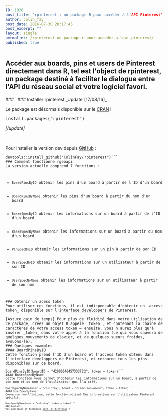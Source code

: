 ```yaml
---
ID: 1026
post_title: 'rpinterest : un package R pour accéder à l'API Pinterest'
author: colin_fay
post_date: 2016-07-30 20:17:45
post_excerpt: ""
layout: single
permalink: /rpinterest-un-package-r-pour-acceder-a-lapi-pinterest/
published: true
---
```

## Accéder aux boards, pins et users de Pinterest directement dans R, tel est l'object de rpinterest, un package destiné à faciliter le dialogue entre l'API du réseau social et votre logiciel favori. <!--more-->
<div id="geoapi" class="section level2">
### 
&nbsp;
### Installer rpinterest
_Update [17/08/16]_

Le package est désormais disponible sur le <a href="https://cran.r-project.org/web/packages/rpinterest/index.html">CRAN</a> !
<pre class="{r}">install.packages("rpinterest")</pre>
_[/update]_

&nbsp;

Pour installer la version dev depuis <a href="https://github.com/ColinFay/rpinterest" target="_blank">GitHub</a>  :
<pre class="{r}"><code>devtools::install_github("ColinFay/rpinterest")```
### Comment fonctionne rgeoapi
La version actuelle comprend 7 fonctions :
<ul>
 	<li><code>BoardPinsByID</code> obtenir les pins d'un board à partir de l'ID d'un board</li>
 	<li><code>BoardPinsByName</code> obtenir les pins d'un board à partir du nom d'un board</li>
 	<li><code>BoardSpecByID</code> obtenir les informations sur un board à partir de l'ID d'un board</li>
 	<li><code>BoardSpecByName</code> obtenir les informations sur un board à partir du nom d'un board</li>
 	<li><code>PinSpecByID</code> obtenir les informations sur un pin à partir de son ID</li>
 	<li><code>UserSpecByID</code> obtenir les informations sur un utilisateur à partir de son ID</li>
 	<li><code>UserSpecNyName</code> obtenir les informations sur un utilisateur à partir de son nom</li>
</ul>
### Obtenir un acess token
Pour utiliser ces fonctions, il est indispensable d'obtenir un _access token_ disponible sur l'<a href="https://developers.pinterest.com/tools/access_token/" target="_blank">interface developpers</a> de Pinterest.

[Astuce gain de temps] Pour plus de fluidité dans votre utilisation de ce package, créez un objet R appelé _token_, et contenant la chaine de caractères de votre access token — ensuite, vous n'aurez plus qu'à insérer _token_ dans votre appel à la fonction (ce qui vous sauvera de quelques mouvements de clavier, et de quelques sueurs froides, avouons-le).
### Quelques examples
#### BoardPinsByID
Cette fonction prend l'ID d'un board et l'access token obtenu dans l'interface developpers de Pinterest, et retourne tous les pins disponibles sur ce board.
<pre class="{r}"><code><span class="pl-c">BoardPinsByID(boardID = "42080646457333782", token = token)```
#### BoardSpecByName
Cette fonction vous permet d'obtenir les informations sur un board, à partir de son nom et du nom de l'utilisateur qui l'a créé.
<pre class="{r}"><code><span class="pl-c">BoardSpecByName(user = "colinfay", board = "blanc-mon-amour", token = token)```
#### UserSpecByName
Comme son nom l'indique, cette fonction obtient les informations sur l’utilisateur Pinterest spécifié.
<pre class="{r}"><code><span class="pl-c">UserSpecByName(user = "colinfay", token = token)```
### Contact
Vos questions et feedbacks <a href="mailto:contact@colinfay.me">sont les bienvenus</a> !

</div>
